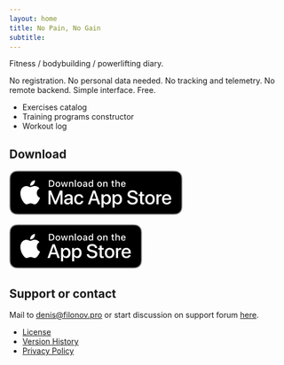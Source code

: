 ```yaml
---
layout: home
title: No Pain, No Gain
subtitle: 
---
```

Fitness / bodybuilding / powerlifting diary.

No registration. No personal data needed. No tracking and telemetry. No remote backend. Simple interface. Free.

- Exercises catalog
- Training programs constructor
- Workout log

## Download

[![alt text](images/Download_on_the_Mac_App_Store_Badge_US-UK_RGB_blk_092917.svg "Download on the Mac App Store")](https://apps.apple.com/se/app/no-pain-no-gain/id1580584449?l=en) 

[![alt text](images/Download_on_the_App_Store_Badge_US-UK_RGB_blk_092917.svg "Download on the App Store")](https://apps.apple.com/se/app/no-pain-no-gain/id1580584449?l=en)

## Support or contact

Mail to [denis@filonov.pro](mailto://denis@filonov.pro) or start discussion on support forum [here](https://github.com/filonov/npng-site/discussions).

- [License](LICENSE.md)
- [Version History](CHANGELOG.md) 
- [Privacy Policy](PRIVACY.md)